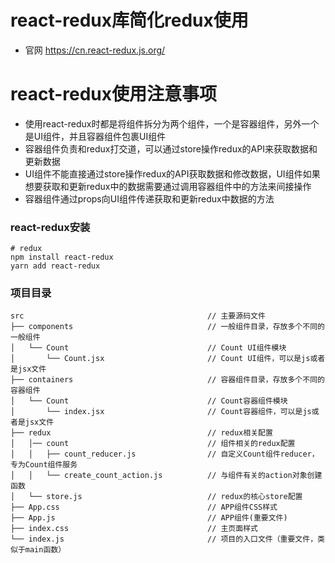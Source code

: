 # react-redux库简化redux使用
- 官网 https://cn.react-redux.js.org/

# react-redux使用注意事项
- 使用react-redux时都是将组件拆分为两个组件，一个是容器组件，另外一个是UI组件，并且容器组件包裹UI组件
- 容器组件负责和redux打交道，可以通过store操作redux的API来获取数据和更新数据
- UI组件不能直接通过store操作redux的API获取数据和修改数据，UI组件如果想要获取和更新redux中的数据需要通过调用容器组件中的方法来间接操作
- 容器组件通过props向UI组件传递获取和更新redux中数据的方法

### react-redux安装
~~~shell
# redux
npm install react-redux
yarn add react-redux
~~~

### 项目目录
~~~
src                                         // 主要源码文件
├── components                              // 一般组件目录，存放多个不同的一般组件
│   └── Count                               // Count UI组件模块
│       └── Count.jsx                       // Count UI组件，可以是js或者是jsx文件
├── containers                              // 容器组件目录，存放多个不同的容器组件
│   └── Count                               // Count容器组件模块
│       └── index.jsx                       // Count容器组件，可以是js或者是jsx文件
├── redux                                   // redux相关配置
│   │── count                               // 组件相关的redux配置
│   │   ├── count_reducer.js                // 自定义Count组件reducer，专为Count组件服务
│   │   └── create_count_action.js          // 与组件有关的action对象创建函数
│   └── store.js                            // redux的核心store配置
├── App.css                                 // APP组件CSS样式
├── App.js                                  // APP组件(重要文件)
├── index.css                               // 主页面样式
└── index.js                                // 项目的入口文件（重要文件，类似于main函数）
~~~










